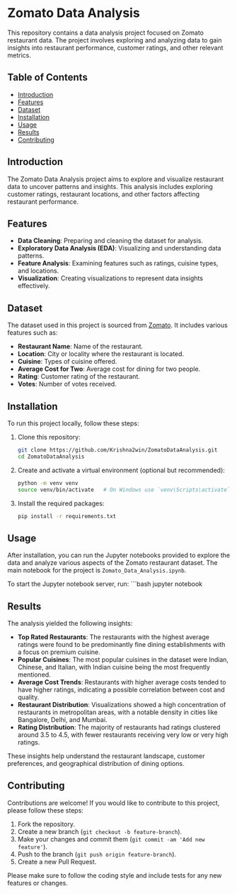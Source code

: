# Zomato Data Analysis

This repository contains a data analysis project focused on Zomato restaurant data. The project involves exploring and analyzing data to gain insights into restaurant performance, customer ratings, and other relevant metrics.

## Table of Contents
- [Introduction](#introduction)
- [Features](#features)
- [Dataset](#dataset)
- [Installation](#installation)
- [Usage](#usage)
- [Results](#results)
- [Contributing](#contributing)

## Introduction

The Zomato Data Analysis project aims to explore and visualize restaurant data to uncover patterns and insights. This analysis includes exploring customer ratings, restaurant locations, and other factors affecting restaurant performance.

## Features

- **Data Cleaning**: Preparing and cleaning the dataset for analysis.
- **Exploratory Data Analysis (EDA)**: Visualizing and understanding data patterns.
- **Feature Analysis**: Examining features such as ratings, cuisine types, and locations.
- **Visualization**: Creating visualizations to represent data insights effectively.

## Dataset

The dataset used in this project is sourced from [Zomato](https://www.zomato.com). It includes various features such as:

- **Restaurant Name**: Name of the restaurant.
- **Location**: City or locality where the restaurant is located.
- **Cuisine**: Types of cuisine offered.
- **Average Cost for Two**: Average cost for dining for two people.
- **Rating**: Customer rating of the restaurant.
- **Votes**: Number of votes received.

## Installation

To run this project locally, follow these steps:

1. Clone this repository:
   ```bash
   git clone https://github.com/Krishna2win/ZomatoDataAnalysis.git
   cd ZomatoDataAnalysis
2. Create and activate a virtual environment (optional but recommended):
   ```bash
   python -m venv venv
   source venv/bin/activate   # On Windows use `venv\Scripts\activate`
3. Install the required packages:
   ```bash
   pip install -r requirements.txt

## Usage

After installation, you can run the Jupyter notebooks provided to explore the data and analyze various aspects of the Zomato restaurant dataset. The main notebook for the project is `Zomato_Data_Analysis.ipynb`.

To start the Jupyter notebook server, run:
    ```bash
    jupyter notebook

## Results

The analysis yielded the following insights:

- **Top Rated Restaurants**: The restaurants with the highest average ratings were found to be predominantly fine dining establishments with a focus on premium cuisine.
- **Popular Cuisines**: The most popular cuisines in the dataset were Indian, Chinese, and Italian, with Indian cuisine being the most frequently mentioned.
- **Average Cost Trends**: Restaurants with higher average costs tended to have higher ratings, indicating a possible correlation between cost and quality.
- **Restaurant Distribution**: Visualizations showed a high concentration of restaurants in metropolitan areas, with a notable density in cities like Bangalore, Delhi, and Mumbai.
- **Rating Distribution**: The majority of restaurants had ratings clustered around 3.5 to 4.5, with fewer restaurants receiving very low or very high ratings.

These insights help understand the restaurant landscape, customer preferences, and geographical distribution of dining options.

## Contributing

Contributions are welcome! If you would like to contribute to this project, please follow these steps:

1. Fork the repository.
2. Create a new branch (`git checkout -b feature-branch`).
3. Make your changes and commit them (`git commit -am 'Add new feature'`).
4. Push to the branch (`git push origin feature-branch`).
5. Create a new Pull Request.

Please make sure to follow the coding style and include tests for any new features or changes.
